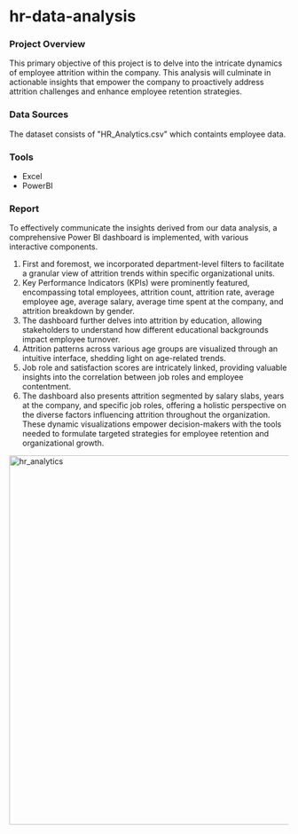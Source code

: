 # hr-data-analysis

### Project Overview
This primary objective of this project is to delve into the intricate dynamics of employee attrition within the company. This analysis will culminate in actionable insights that empower the company to proactively address attrition challenges and enhance employee retention strategies.


### Data Sources
The dataset consists of "HR_Analytics.csv" which containts employee data.


### Tools
- Excel 
- PowerBI 

### Report
To effectively communicate the insights derived from our data analysis, a comprehensive Power BI dashboard is implemented, with various interactive components. 
1. First and foremost, we incorporated department-level filters to facilitate a granular view of attrition trends within specific organizational units.
2. Key Performance Indicators (KPIs) were prominently featured, encompassing total employees, attrition count, attrition rate, average employee age, average salary, average time spent at the company, and attrition breakdown by gender.
3. The dashboard further delves into attrition by education, allowing stakeholders to understand how different educational backgrounds impact employee turnover.
4. Attrition patterns across various age groups are visualized through an intuitive interface, shedding light on age-related trends.
5. Job role and satisfaction scores are intricately linked, providing valuable insights into the correlation between job roles and employee contentment.
6. The dashboard also presents attrition segmented by salary slabs, years at the company, and specific job roles, offering a holistic perspective on the diverse factors influencing attrition throughout the organization.
These dynamic visualizations empower decision-makers with the tools needed to formulate targeted strategies for employee retention and organizational growth.

<img width="666" alt="hr_analytics" src="https://github.com/saraimdad/hr-data-analysis/assets/157117492/9faaf46d-db77-4e05-a534-9be714f013fe">
